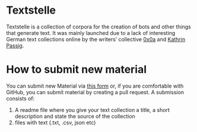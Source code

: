 # Textstelle

Textstelle is a collection of corpora for the creation of bots and other things that generate text. It was mainly launched due to a lack of interesting German text collections online by the writers’ collective [0x0a](http://0x0a.li/de/) and [Kathrin Passig](http://kathrin.passig.de/). 

# How to submit new material

You can submit new Material via [this form](https://www.dropbox.com/request/aiA3o71oUgY5HMT9CLyd) or, if you are comfortable with GitHub, you can submit material by creating a pull request.
A submission consists of:
1. A readme file where you give your text collection a title, a short description and state the source of the collection
2. files with text (.txt, .csv, json etc)